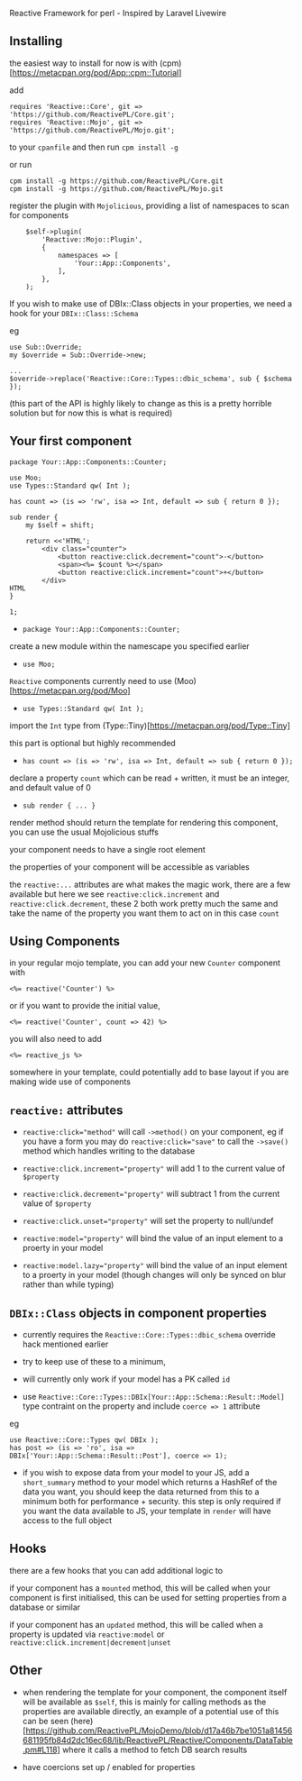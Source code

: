 Reactive Framework for perl - Inspired by Laravel Livewire

## Installing

the easiest way to install for now is with (cpm)[https://metacpan.org/pod/App::cpm::Tutorial]

add
```
requires 'Reactive::Core', git => 'https://github.com/ReactivePL/Core.git';
requires 'Reactive::Mojo', git => 'https://github.com/ReactivePL/Mojo.git';
```
to your `cpanfile` and then run `cpm install -g`

or run
```
cpm install -g https://github.com/ReactivePL/Core.git
cpm install -g https://github.com/ReactivePL/Mojo.git
```

register the plugin with `Mojolicious`, providing a list of namespaces to scan for components

```
    $self->plugin(
        'Reactive::Mojo::Plugin',
        {
            namespaces => [
                'Your::App::Components',
            ],
        },
    );
```

If you wish to make use of DBIx::Class objects in your properties, we need a hook for your `DBIx::Class::Schema`

eg

```
use Sub::Override;
my $override = Sub::Override->new;

...
$override->replace('Reactive::Core::Types::dbic_schema', sub { $schema });
```

(this part of the API is highly likely to change as this is a pretty horrible solution but for now this is what is required)


## Your first component

```
package Your::App::Components::Counter;

use Moo;
use Types::Standard qw( Int );

has count => (is => 'rw', isa => Int, default => sub { return 0 });

sub render {
    my $self = shift;

    return <<'HTML';
        <div class="counter">
            <button reactive:click.decrement="count">-</button>
            <span><%= $count %></span>
            <button reactive:click.increment="count">+</button>
        </div>
HTML
}

1;
```

* `package Your::App::Components::Counter;`

create a new module within the namescape you specified earlier

* `use Moo;`

`Reactive` components currently need to use (Moo)[https://metacpan.org/pod/Moo]

* `use Types::Standard qw( Int );`

import the `Int` type from (Type::Tiny)[https://metacpan.org/pod/Type::Tiny]

this part is optional but highly recommended

* `has count => (is => 'rw', isa => Int, default => sub { return 0 });`

declare a property `count` which can be read + written, it must be an integer, and default value of 0

* `sub render { ... }`

render method should return the template for rendering this component, you can use the usual Mojolicious stuffs

your component needs to have a single root element

the properties of your component will be accessible as variables

the `reactive:...` attributes are what makes the magic work, there are a few available but here we see `reactive:click.increment` and `reactive:click.decrement`, these 2 both work pretty much the same and take the name of the property you want them to act on in this case `count`

## Using Components

in your regular mojo template, you can add your new `Counter` component with

```
<%= reactive('Counter') %>
```

or if you want to provide the initial value,

```
<%= reactive('Counter', count => 42) %>
```

you will also need to add
```
<%= reactive_js %>
```
somewhere in your template, could potentially add to base layout if you are making wide use of components

## `reactive:` attributes

* `reactive:click="method"` will call `->method()` on your component, eg if you have a form you may do `reactive:click="save"` to call the `->save()` method which handles writing to the database

* `reactive:click.increment="property"` will add 1 to the current value of `$property`

* `reactive:click.decrement="property"` will subtract 1 from the current value of `$property`

* `reactive:click.unset="property"` will set the property to null/undef

* `reactive:model="property"` will bind the value of an input element to a proerty in your model

* `reactive:model.lazy="property"` will bind the value of an input element to a proerty in your model (though changes will only be synced on blur rather than while typing)


## `DBIx::Class` objects in component properties

* currently requires the `Reactive::Core::Types::dbic_schema` override hack mentioned earlier

* try to keep use of these to a minimum,

* will currently only work if your model has a PK called `id`

* use `Reactive::Core::Types::DBIx[Your::App::Schema::Result::Model]` type contraint on the property and include `coerce => 1` attribute

eg
```
use Reactive::Core::Types qw( DBIx );
has post => (is => 'ro', isa => DBIx['Your::App::Schema::Result::Post'], coerce => 1);
```

* if you wish to expose data from your model to your JS, add a `short_summary` method to your model which returns a HashRef of the data you want, you should keep the data returned from this to a minimum both for performance + security. this step is only required if you want the data available to JS, your template in `render` will have access to the full object

## Hooks

there are a few hooks that you can add additional logic to

if your component has a `mounted` method, this will be called when your component is first initialised, this can be used for setting properties from a database or similar

if your component has an `updated` method, this will be called when a property is updated via `reactive:model` or `reactive:click.increment|decrement|unset`

## Other

* when rendering the template for your component, the component itself will be available as `$self`, this is mainly for calling methods as the properties are available directly, an example of a potential use of this can be seen (here)[https://github.com/ReactivePL/MojoDemo/blob/d17a46b7be1051a81456681195fb84d2dc16ec68/lib/ReactivePL/Reactive/Components/DataTable.pm#L118] where it calls a method to fetch DB search results

* have coercions set up / enabled for properties
